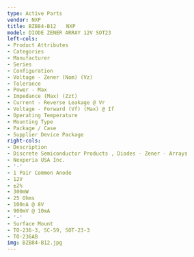 ```yaml
---
type: Active Parts
vendor: NXP
title: BZB84-B12　　NXP
model: DIODE ZENER ARRAY 12V SOT23
left-cols:
- Product Attributes
- Categories
- Manufacturer
- Series
- Configuration
- Voltage - Zener (Nom) (Vz)
- Tolerance
- Power - Max
- Impedance (Max) (Zzt)
- Current - Reverse Leakage @ Vr
- Voltage - Forward (Vf) (Max) @ If
- Operating Temperature
- Mounting Type
- Package / Case
- Supplier Device Package
right-cols:
- Description
- Discrete Semiconductor Products , Diodes - Zener - Arrays
- Nexperia USA Inc.
- '-'
- 1 Pair Common Anode
- 12V
- ±2%
- 300mW
- 25 Ohms
- 100nA @ 8V
- 900mV @ 10mA
- '-'
- Surface Mount
- TO-236-3, SC-59, SOT-23-3
- TO-236AB
img: BZB84-B12.jpg
---
```

